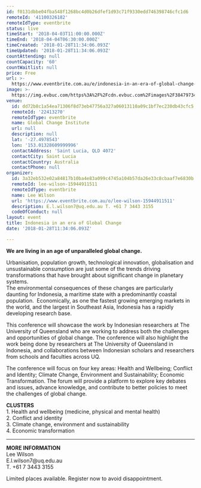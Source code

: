```yaml
---
id: f0131dbbe04fba548f1268bc4d0b26dfef1d93c71f9330edd746398746cfc1d6
remoteId: '41100326182'
remoteIdType: eventbrite
status: live
timeStart: '2018-04-03T11:00:00.000Z'
timeEnd: '2018-04-04T06:30:00.000Z'
timeCreated: '2018-01-28T11:34:06.093Z'
timeUpdated: '2018-01-28T11:34:06.093Z'
countAttending: null
countCapacity: '60'
countWaitlist: null
price: Free
url: >-
  https://www.eventbrite.com.au/e/indonesia-in-an-era-of-global-change-tickets-41100326182?aff=ebapi
image: >-
  https://img.evbuc.com/https%3A%2F%2Fcdn.evbuc.com%2Fimages%2F38479734%2F92902099135%2F1%2Foriginal.jpg?s=ba070a31e39573703d6e3da9ea4bed73
venue:
  id: dd72b8c1a54ea71306f8d73eb47756a327a06013110a09c1bf7ec230db43cfc5
  remoteId: '22413270'
  remoteIdType: eventbrite
  name: Global Change Institute
  url: null
  description: null
  lat: '-27.4978543'
  lon: '153.01328609999996'
  contactAddress: 'Saint Lucia, QLD 4072'
  contactCity: Saint Lucia
  contactCountry: Australia
  contactPhone: null
organizer:
  id: 3a32eb532e02a84817b10ba4e83a099c4745a104b57da26e33c8cbaaf7e6830b
  remoteId: lee-wilson-15944911511
  remoteIdType: eventbrite
  name: Lee Wilson
  url: 'https://www.eventbrite.com.au/o/lee-wilson-15944911511'
  description: E.l.wilson7@uq.edu.au T. +61 7 3443 3155
  codeOfConduct: null
layout: event
title: Indonesia in an era of Global Change
date: '2018-01-28T11:34:06.093Z'

---
```

<P><STRONG>We are living in an age of unparalleled global change.</STRONG></P>
<P>Urbanisation, population growth, technological innovation, globalisation and unsustainable consumption are just some of the trends driving transformations that have brought about significant change in planetary systems.   <BR>The environmental consequences of these changes are particularly daunting for Indonesia, a maritime state with a predominantly coastal population.  Economically, as one the fastest growing emerging markets in the world, and the largest in Southeast Asia, Indonesia has a rapidly developing research base.  </P>
<P>This conference will showcase the work by Indonesian researchers at The University of Queensland who are working to address both the challenges and opportunities of global change. The conference will also highlight the work being done by researchers at The University of Queensland in Indonesia, and collaborations between Indonesian scholars and researchers from schools and faculties across UQ.   </P>
<P>The conference will focus on four key areas: Health and Wellbeing; Conflict and Identity; Climate Change, Environment and Sustainability; Economic Transformation. The forum will provide a platform to explore key debates and issues, advance knowledge, and contribute to better policies to meet the challenges of global change.</P>
<P><STRONG>CLUSTERS</STRONG><BR>1. Health and wellbeing (medicine, physical and mental health)<BR>2. Conflict and identity <BR>3. Climate change, environment and sustainability <BR>4. Economic transformation <BR></P>
<HR>
<P><STRONG>MORE INFORMATION<BR></STRONG>Lee Wilson <BR>E.l.wilson7@uq.edu.au<BR>T. +61 7 3443 3155</P>
<P>Limited places available. Register now to avoid disappointment. <BR></P>
